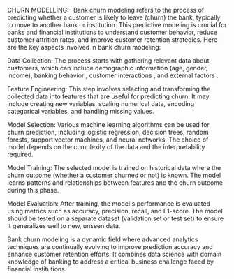 CHURN MODELLING:-
Bank churn modeling refers to the process of predicting whether a customer is likely to leave (churn) the bank, typically to move to another bank or institution. This predictive modeling is crucial for banks and financial institutions to understand customer behavior, reduce customer attrition rates, and improve customer retention strategies. Here are the key aspects involved in bank churn modeling:

Data Collection: The process starts with gathering relevant data about customers, which can include demographic information (age, gender, income), banking behavior , customer interactions , and external factors .

Feature Engineering: This step involves selecting and transforming the collected data into features that are useful for predicting churn. It may include creating new variables, scaling numerical data, encoding categorical variables, and handling missing values. 

Model Selection: Various machine learning algorithms can be used for churn prediction, including logistic regression, decision trees, random forests, support vector machines, and neural networks. The choice of model depends on the complexity of the data and the interpretability required.

Model Training: The selected model is trained on historical data where the churn outcome (whether a customer churned or not) is known. The model learns patterns and relationships between features and the churn outcome during this phase.

Model Evaluation: After training, the model's performance is evaluated using metrics such as accuracy, precision, recall, and F1-score. The model should be tested on a separate dataset (validation set or test set) to ensure it generalizes well to new, unseen data.

Bank churn modeling is a dynamic field where advanced analytics techniques are continually evolving to improve prediction accuracy and enhance customer retention efforts. It combines data science with domain knowledge of banking to address a critical business challenge faced by financial institutions.
